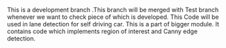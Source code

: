 This is a development branch .This branch will be merged with Test branch whenever we want to check piece of which is developed.
This Code will be used in lane detection for self driving car.
This is a part of bigger module.
It contains code which implements region of interest and Canny edge detection.
